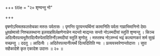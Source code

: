 +++
title = "२० शृण्वन्तु नो"

+++

वृषणोऽभिमतफलसेचका मरुतः पर्वतासः । पृणन्ति पूरयन्त्यर्थिनां कामानिति पर्वता गाव्राभिमानिनो देवाः ध्रुवक्षेमासो निश्चलस्थाना इलयाहविर्लक्षणेनान्नेन मदन्तो माद्यन्तः सन्तो नोऽस्मदीयां स्तुतिं शृण्वन्तु । किञ्च अदित्यैरपत्यभूतैरादित्यैरुपेतादितिर्नोऽस्मदीयां स्तुतिं शृणोतु । मरुतश्च नोऽस्म्भ्यं भद्रं कल्याणकरं शर्म सुखं यच्छन्तु । ददतु । आदित्यैः । अदितेरपत्यानीत्यर्थे दित्यदितिति ण्यः । प्रत्ययस्वरेणान्तोदात्तः । सुपा सहैकादेशे कृत एकादेश उदात्तः ॥ २० ॥